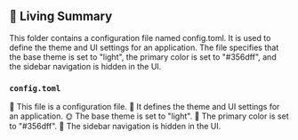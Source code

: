

<!-- Living README Summary -->
## 🌳 Living Summary

This folder contains a configuration file named config.toml. It is used to define the theme and UI settings for an application. The file specifies that the base theme is set to "light", the primary color is set to "#356dff", and the sidebar navigation is hidden in the UI.


### `config.toml`

📄 This file is a configuration file.
🎨 It defines the theme and UI settings for an application.
🌞 The base theme is set to "light".
🌈 The primary color is set to "#356dff".
👻 The sidebar navigation is hidden in the UI.

<!-- Living README Summary -->